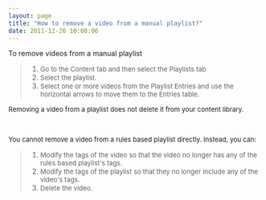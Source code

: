 ```yaml
---
layout: page
title: "How to remove a video from a manual playlist?"
date: 2011-12-26 10:08:06
---
```


<p class="mce-procedure">
  To remove videos from a manual playlist
</p>

> 1.  <span style="font-size: small;">Go to the Content tab and then select the Playlists tab </span>
> 2.  <span style="font-size: small;">Select the playlist.</span>
> 3.  <span style="font-size: small;">Select one or more videos from the Playlist Entries and use the horizontal arrows to move them to the Entries table.</span>

<span style="font-size: small;">Removing a video from a playlist does not delete it from your content library.</span>

<span style="font-size: small;"><br /></span>

<span style="font-size: small;">You cannot remove a video from a rules based playlist directly. Instead, you can:</span>

> 1.  <span style="font-size: small;">Modify the tags of the video so that the video no longer has any of the rules based playlist's tags.</span>
> 2.  <span style="font-size: small;">Modify the tags of the playlist so that they no longer include any of the video's tags.</span>
> 3.  <span style="font-size: small;">Delete the video.</span>

<span style="font-size: small;"> </span>